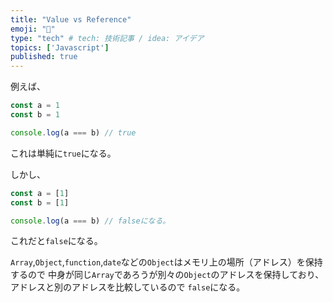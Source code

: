 ```yaml
---
title: "Value vs Reference"
emoji: "📑"
type: "tech" # tech: 技術記事 / idea: アイデア
topics: ['Javascript']
published: true
---
```



例えば、

```js
const a = 1
const b = 1

console.log(a === b) // true
```
これは単純に`true`になる。


しかし、

```js
const a = [1]
const b = [1]

console.log(a === b) // falseになる。
```
これだと`false`になる。

`Array`,`Object`,`function`,`date`などの`Object`はメモリ上の場所（アドレス）を保持するので
中身が同じ`Array`であろうが別々の`Object`のアドレスを保持しており、アドレスと別のアドレスを比較しているので
`false`になる。






